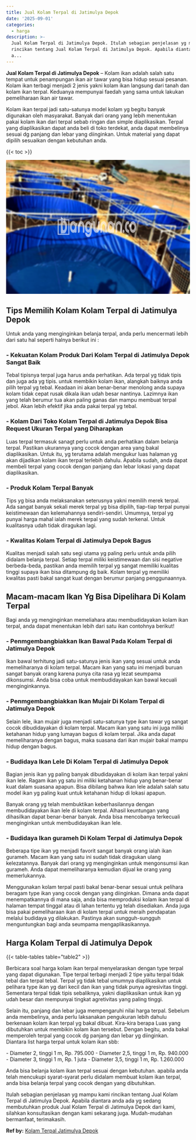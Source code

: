 ```yaml
---
title: Jual Kolam Terpal di Jatimulya Depok
date: '2025-09-01'
categories:
  - harga
description: >-
  Jual Kolam Terpal di Jatimulya Depok. Itulah sebagian penjelasan yg mampu kami
  rincikan tentang Jual Kolam Terpal di Jatimulya Depok. Apabila diantara anda
  a...
---
```


**Jual Kolam Terpal di Jatimulya Depok** – Kolam ikan adalah salah satu tempat untuk penampungan ikan air tawar yang bisa hidup sesuai pesanan. Kolam ikan terbagi menjadi 2 jenis yakni kolam ikan langsung dari tanah dan kolam ikan terpal. Keduanya mempunyai faedah yang sama untuk lakukan pemeliharaan ikan air tawar.

Kolam ikan terpal jadi satu-satunya model kolam yg begitu banyak digunakan oleh masyarakat. Banyak dari orang yang lebih menentukan pakai kolam ikan dari terpal sebab ringan dan simple diaplikasikan. Terpal yang diaplikasikan dapat anda beli di toko terdekat, anda dapat membelinya sesuai dg panjang dan lebar yang diinginkan. Untuk material yang dapat dipilih sesuaikan dengan kebutuhan anda.

{{< toc >}}

![Jual Kolam Terpal di Jatimulya Depok](/images/jual-kolam-terpal-02.png)

## Tips Memilih Kolam Kolam Terpal di Jatimulya Depok

Untuk anda yang menginginkan belanja terpal, anda perlu mencermati lebih dari satu hal seperti halnya berikut ini :

### \- Kekuatan Kolam Produk Dari Kolam Terpal di Jatimulya Depok Sangat Baik

Tebal tipisnya terpal juga harus anda perhatikan. Ada terpal yg tidak tipis dan juga ada yg tipis. untuk membikin kolam ikan, alangkah baiknya anda pilih terpal yg tebal. Keadaan ini akan benar-benar menolong anda supaya kolam tidak cepat rusak dikala ikan udah besar nantinya. Lazimnya ikan yang telah berumur tua akan paling ganas dan mampu membuat terpal jebol. Akan lebih efektif jika anda pakai terpal yg tebal.

### \- Kolam Dari Toko Kolam Terpal di Jatimulya Depok Bisa Request Ukuran Terpal yang Diharapkan

Luas terpal termasuk sanagt perlu untuk anda perhatikan dalam belanja terpal. Pastikan ukurannya yang cocok dengan area yang bakal diaplikasikan. Untuk itu, yg terutama adalah mengukur luas halaman yg akan dijadikan kolam ikan terpal terlebih dahulu. Apabila sudah, anda dapat membeli terpal yang cocok dengan panjang dan lebar lokasi yang dapat diaplikasikan.

### \- Produk Kolam Terpal Banyak

Tips yg bisa anda melaksanakan seterusnya yakni memilih merek terpal. Ada sangat banyak sekali merek terpal yg bisa dipilih, tiap-tiap terpal punyai keistimewaan dan kelemahannya sendiri-sendiri. Umumnya, terpal yg punyai harga mahal ialah merek terpal yang sudah terkenal. Untuk kualitasnya udah tidak diragukan lagi.

### \- Kwalitas Kolam Terpal di Jatimulya Depok Bagus

Kualitas menjadi salah satu segi utama yg paling perlu untuk anda pilih didalam belanja terpal. Setiap terpal miliki keistimewaan dan sisi negative berbeda-beda, pastikan anda memilih terpal yg sangat memiliki kualitas tinggi supaya ikan bisa ditampung dg baik. Kolam terpal yg memiliki kwalitas pasti bakal sangat kuat dengan berumur panjang penggunaannya.

## Macam-macam Ikan Yg Bisa Dipelihara Di Kolam Terpal

Bagi anda yg menginginkan memeliahara atau membudidayakan kolam ikan terpal, anda dapat menentukan lebih dari satu ikan contohnya berikut!

### \- Penmgembangbiakkan Ikan Bawal Pada Kolam Terpal di Jatimulya Depok

Ikan bawal terhitung jadi satu-satunya jenis ikan yang sesuai untuk anda memeliharanya di kolam terpal. Macam ikan yang satu ini menjadi buruan sangat banyak orang karena punya cita rasa yg lezat seumpama dikonsumsi. Anda bisa coba untuk membudidayakan kan bawal kecuali menginginkannya.

### \- Penmgembangbiakkan Ikan Mujair Di Kolam Terpal di Jatimulya Depok

Selain lele, ikan mujair juga menjadi satu-satunya type ikan tawar yg sangat cocok dibudidayakan di kolam terpal. Macam ikan yang satu ini juga miliki ketahanan hidup yang lumayan bagus di kolam terpal. Jika anda dapat memeliharanya dengan bagus, maka suasana dari ikan mujair bakal mampu hidup dengan bagus.

### \- Budidaya Ikan Lele Di Kolam Terpal di Jatimulya Depok

Bagian jenis ikan yg paling banyak dibudidayakan di kolam ikan terpal yakni ikan lele. Ragam ikan yg satu ini miliki ketahanan hidup yang benar-benar kuat dalam suasana apapun. Bisa dibilang bahwa ikan lele adalah salah satu model ikan yg paling kuat untuk ketahanan hidup di lokasi apapun.

Banyak orang yg telah membuktikan keberhasilannya dengan membudidayakan ikan lele di kolam terpal. Alhasil keuntungan yang dihasilkan dapat benar-benar banyak. Anda bisa mencobanya terkecuali menginginkan untuk membudidayakan ikan lele.

### \- Budidaya Ikan gurameh Di Kolam Terpal di Jatimulya Depok

Beberapa tipe ikan yg menjadi favorit sangat banyak orang ialah ikan gurameh. Macam ikan yang satu ini sudah tidak diragukan ulang kelezatannya. Banyak dari orang yg menginginkan untuk mengonsumsi ikan gurameh. Anda dapat memeliharanya kemudian dijual ke orang yang memerlukannya.

Menggunakan kolam terpal pasti bakal benar-benar sesuai untuk pelihara beragam type ikan yang cocok dengan yang diinginkan. Dimana anda dapat menempatkannya di mana saja, anda bisa memproduksi kolam ikan terpal di halaman tempat tinggal atau di lahan tertentu yg telah disediakan. Anda juga bisa pakai pemeliharaan ikan di kolam terpal untuk meraih pendapatan melalui budidaya yg dilakukan. Pastinya akan sungguh-sungguh menguntungkan bagi anda seumpama mengaplikasikannya.

## Harga Kolam Terpal di Jatimulya Depok

{{< table-tables table="table2" >}}

Berbicara soal harga kolam ikan terpal menyelaraskan dengan type terpal yang dapat digunakan. Tipe terpal terbagi menjadi 2 tipe yaitu terpal tidak tebal dan terpal tebal. Terpal yg tidak tebal umumnya diaplikasikan untuk pelihara type ikan yg dari kecil dan ikan yang tidak punya agresivitas tinggi. Sementara terpal tidak tipis sebaliknya, yakni diaplikasikan untuk ikan yg udah besar dan mempunyai tingkat agretivitas yang paling tinggi.

Selain itu, panjang dan lebar juga mempengaruhi nilai harga terpal. Sebelum anda membelinya, anda perlu laksanakan pengukuran lebih dahulu berkenaan kolam ikan terpal yg bakal dibuat. Kira-kira berapa Luas yang dibutuhkan untuk membikin kolam ikan tersebut. Dengan begitu, anda bakal memperoleh terpal yang cocok dg panjang dan lebar yg diinginkan. Diantara list harga terpal untuk kolam ikan sbb:

\- Diameter 2, tinggi 1 m, Rp. 795.000 - Diameter 2,5, tinggi 1 m, Rp. 940.000 - Diameter 3, tinggi 1 m, Rp. 1 juta - Diameter 3,5, tinggi 1 m, Rp. 1.260.000

Anda bisa belanja kolam ikan terpal sesuai dengan kebutuhan. apabila anda telah mencukupi syarat-syarat perlu didalam membuat kolam ikan terpal, anda bisa belanja terpal yang cocok dengan yang dibutuhkan.

Itulah sebagian penjelasan yg mampu kami rincikan tentang Jual Kolam Terpal di Jatimulya Depok. Apabila diantara anda ada yg sedang membutuhkan produk Jual Kolam Terpal di Jatimulya Depok dari kami, silahkan konsultasikan dengan kami sekarang juga. Mudah-mudahan bermanfaat, terimakasih.

**Ref by:** [Kolam Terpal Jatimulya Depok](https://id.wikipedia.org/wiki/Kolam)
